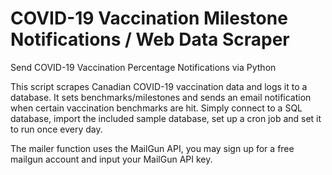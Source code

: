 # COVID-19 Vaccination Milestone Notifications / Web Data Scraper

Send COVID-19 Vaccination Percentage Notifications via Python

This script scrapes Canadian COVID-19 vaccination data and logs it to a database. It sets benchmarks/milestones and sends an email notification when certain vaccination benchmarks are hit. Simply connect to a SQL database, import the included sample database, set up a cron job and set it to run once every day.

The mailer function uses the MailGun API, you may sign up for a free mailgun account and input your MailGun API key. 

